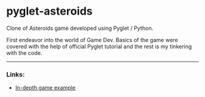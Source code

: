 # pyglet-asteroids
Clone of Asteroids game developed using Pyglet / Python.

First endeavor into the world of Game Dev.
Basics of the game were covered with the help of official Pyglet tutorial and the rest is my tinkering with the code.

---
### Links:
 - [In-depth game example](https://pyglet.readthedocs.io/en/latest/programming_guide/examplegame.html#programming-guide-game)
